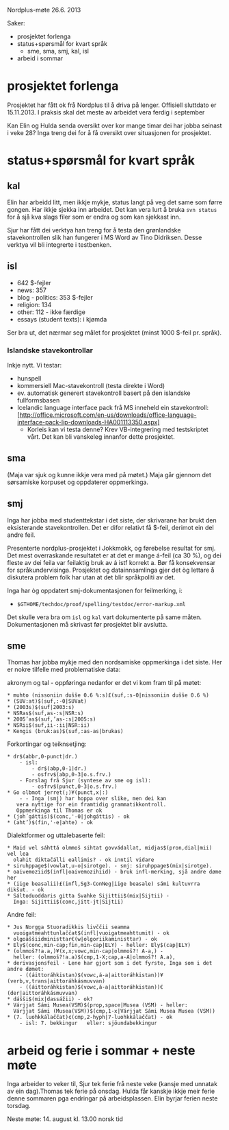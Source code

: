 Nordplus-møte 26.6. 2013

Saker:
* prosjektet forlenga
* status+spørsmål for kvart språk
    - sme, sma, smj, kal, isl
* arbeid i sommar

# prosjektet forlenga

Prosjektet har fått ok frå Nordplus til å driva på lenger. Offisiell sluttdato er 15.11.2013. I praksis skal det meste av arbeidet vera ferdig i september

Kan Elin og Hulda senda oversikt over kor mange timar dei har jobba seinast i veke 28? Inga treng dei for å få oversikt over situasjonen for prosjektet.

# status+spørsmål for kvart språk

## kal

Elin har arbeidd litt, men ikkje mykje, status langt på veg det same som førre gongen. Har ikkje sjekka inn arbeidet. Det kan vera lurt å bruka `svn status` for å sjå kva slags filer som er endra og som kan sjekkast inn.

Sjur har fått dei verktya han treng for å testa den grønlandske stavekontrollen slik han fungerer i MS Word av Tino Didriksen. Desse verktya vil bli integrerte i testbenken.

## isl

* 642 $-fejler
* news: 357
* blog - politics: 353 $-fejler
* religion: 134
* other: 112 - ikke færdige
* essays (student texts): i kjømda

Ser bra ut, det nærmar seg målet for prosjektet (minst 1000 $-feil pr. språk).

### Islandske stavekontrollar

Inkje nytt. Vi testar:

* hunspell
* kommersiell Mac-stavekontroll (testa direkte i Word)
* ev. automatisk generert stavekontroll basert på den islandske fullformsbasen
* Icelandic language interface pack frå MS inneheld ein stavekontroll:
  [http://office.microsoft.com/en-us/downloads/office-language-interface-pack-lip-downloads-HA001113350.aspx]
    - Korleis kan vi testa denne? Krev VB-integrering med testskriptet vårt. Det
   kan bli vanskeleg innanfor dette prosjektet.

## sma

(Maja var sjuk og kunne ikkje vera med på møtet.)
Maja går gjennom det sørsamiske korpuset og oppdaterer oppmerkinga.

## smj

Inga har jobba med studenttekstar i det siste, der skrivarane har brukt den eksisterande stavekontrollen. Det er difor relativt få $-feil, derimot ein del andre feil.

Presenterte nordplus-prosjektet i Jokkmokk, og førebelse resultat for smj. Det mest overraskande resultatet er at det er mange á-feil (ca 30 %), og dei fleste av dei feila var feilaktig bruk av á istf korrekt a. Bør få konsekvensar for språkundervisinga. Prosjektet og datainnsamlinga gjer det òg lettare å diskutera problem folk har utan at det blir språkpoliti av det.

Inga har òg oppdatert smj-dokumentasjonen for feilmerking, i:

* `$GTHOME/techdoc/proof/spelling/testdoc/error-markup.xml`

Det skulle vera bra om `isl` og `kal` vart dokumenterte på same måten. Dokumentasjonen må skrivast før prosjektet blir avslutta.

## sme

Thomas har jobba mykje med den nordsamiske oppmerkinga i det siste. Her er nokre
tilfelle med problematiske data:

akronym og tal - oppføringa nedanfor er det vi kom fram til på møtet:

```
* muhto (nissoniin dušše 0.6 %:s)£(suf,:s-0|nissoniin dušše 0.6 %)
* (SUV:at)$(suf,:-0|SUVat)
* (2003s)$(suf|2003:s)
* NSRas$(suf,as-:s|NSR:s)
* 2005’as$(suf,’as-:s|2005:s)
* NSRii$(suf,ii-:ii|NSR:ii)
* Kengis (bruk:as)$(suf,:as-as|brukas)
```

Forkortingar og teiknsetjing:
```
* dr$(abbr,0-punct|dr.)
    - isl:
        - dr$(abp,0-1|dr.)
        - osfrv$(abp,0-3|o.s.frv.)
    - Forslag frå Sjur (syntese av sme og isl):
        - osfrv$(punct,0-3|o.s.frv.)
* Go olbmot jerret(;)¥(punct,x|:)
    - - Inga (smj) har hoppa over slike, men dei kan
   vera nyttige for ein framtidig grammatikkontroll.
   Oppmerkinga til Thomas er ok
* (joh´gáttis)$(conc,'-0|johgáttis) - ok
* (aht’)$(fin,'-e|ahte) - ok
```

Dialektformer og uttalebaserte feil:
```
* Maid vel sáhttá olmmoš sihtat govvádallat, midjas$(pron,dial|mii) vel lea
  olahit diktačálli eallimis? - ok inntil vidare
* siruhppage$(vowlat,u-o|sirotge). - smj: siruhppage$(mix|sirotge).
* oaivemoziid$(infl|oaivemozihiid) - bruk infl-merking, sjå andre døme her
* (iige beasalii)£(infl,Sg3-ConNeg|iige beasale) sámi kultuvrra dikšut. - ok
* Sáltoduoddaris gitta Svahke Sijittii$(mix|Sijtii) -
  Inga: Sijittii$(conc,jitt-jt|Sijtii)
```

Andre feil:
```
* Jus Norgga Stuoradikkis livččii seamma
  vuoigatmeahttunlaččat$(infl|vuoigatmeahttumit) - ok
* olgoáššiidministtar€(w|olgoriikaministtar) - ok
* Ely$(conc,min-cap;fin,min-cap|ELY) - heller: Ely$(cap|ELY)
* (olmmoš?!a.a,)¥(x,x;vowc,min-cap|olmmoš?! A-a,) -
  heller: (olmmoš?!a.a)$(cmp,1-X;cap,a-A|olmmoš?! A.a),
* derivasjonsfeil - Lene har gjort som i det fyrste, Inga som i det andre dømet:
    - ((áittoráhkistan)$(vowc,á-a|aittoráhkistan))¥(verb,v,trans|aittoráhkásmuvvan)
    - ((áittoráhkistan)$(vowc,á-a|aittoráhkistan))€(der|aittoráhkásmuvvan)
* dášši$(mix|dassážii) - ok?
* Várjjat Sámi Musea(VSM)$(prop,space|Musea (VSM) - heller:
  Várjjat Sámi (Musea(VSM))$(cmp,1-x|Várjjat Sámi Musea Musea (VSM))
* (7. luohkkálaččat)¢(cmp,2-hyph|7-luohkkálaččat) - ok
    - isl: 7. bekkingur   eller: sjöundabekkingur
```

# arbeid og ferie i sommar + neste møte

Inga arbeider to veker til, Sjur tek ferie frå neste veke (kansje med unnatak av ein dag).Thomas tek ferie på onsdag. Hulda får kanskje ikkje meir ferie denne sommaren pga endringar på arbeidsplassen. Elin byrjar ferien neste torsdag.

Neste møte: 14. august kl. 13.00 norsk tid
